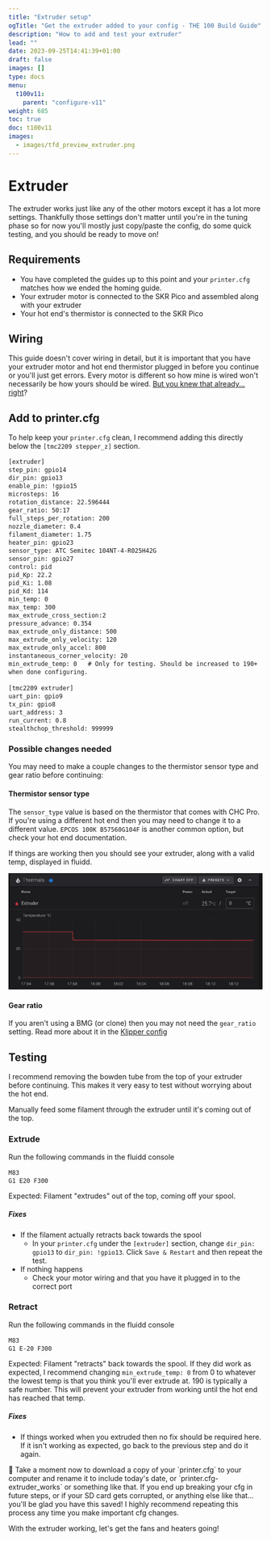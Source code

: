 ```yaml
---
title: "Extruder setup"
ogTitle: "Get the extruder added to your config - THE 100 Build Guide"
description: "How to add and test your extruder"
lead: ""
date: 2023-09-25T14:41:39+01:00
draft: false
images: []
type: docs
menu:
  t100v11:
    parent: "configure-v11"
weight: 685
toc: true
doc: t100v11
images: 
  - images/tfd_preview_extruder.png
---
```


# Extruder
The extruder works just like any of the other motors except it has a lot more settings. Thankfully those settings don't matter until you're in the tuning phase so for now you'll mostly just copy/paste the config, do some quick testing, and you should be ready to move on!

## Requirements 
  * You have completed the guides up to this point and your `printer.cfg` matches how we ended the homing guide.
  * Your extruder motor is connected to the SKR Pico and assembled along with your extruder
  * Your hot end's thermistor is connected to the SKR Pico

## Wiring
This guide doesn't cover wiring in detail, but it is important that you have your extruder motor and hot end thermistor plugged in before you continue or you'll just get errors. Every motor is different so how mine is wired won't necessarily be how yours should be wired. <a href="/t100/1.1/configure/preparing-for-movement/">But you knew that already... right</a>?


## Add to printer.cfg
To help keep your `printer.cfg` clean, I recommend adding this directly below the `[tmc2209 stepper_z]` section.

```
[extruder]
step_pin: gpio14
dir_pin: gpio13
enable_pin: !gpio15
microsteps: 16
rotation_distance: 22.596444
gear_ratio: 50:17
full_steps_per_rotation: 200
nozzle_diameter: 0.4
filament_diameter: 1.75
heater_pin: gpio23
sensor_type: ATC Semitec 104NT-4-R025H42G
sensor_pin: gpio27
control: pid
pid_Kp: 22.2
pid_Ki: 1.08
pid_Kd: 114
min_temp: 0
max_temp: 300
max_extrude_cross_section:2
pressure_advance: 0.354
max_extrude_only_distance: 500
max_extrude_only_velocity: 120
max_extrude_only_accel: 800
instantaneous_corner_velocity: 20
min_extrude_temp: 0   # Only for testing. Should be increased to 190+ when done configuring.

[tmc2209 extruder]
uart_pin: gpio9
tx_pin: gpio8
uart_address: 3
run_current: 0.8
stealthchop_threshold: 999999
```

### Possible changes needed
You may need to make a couple changes to the thermistor sensor type and gear ratio before continuing:

#### Thermistor sensor type
The `sensor_type` value is based on the thermistor that comes with CHC Pro. If you're using a different hot end then you may need to change it to a different value. `EPCOS 100K B57560G104F` is another common option, but check your hot end documentation.

If things are working then you should see your extruder, along with a valid temp, displayed in fluidd.

<a href="images/extruder_temp.png" target="_blank"><img src="images/extruder_temp.png" class="img-thumbnail align-top img-thumbnail-250h" /></a>

#### Gear ratio
If you aren't using a BMG (or clone) then you may not need the `gear_ratio` setting. Read more about it in the <a href="https://www.klipper3d.org/Rotation_Distance.html#using-a-gear_ratio" target="_blank">Klipper config</a>

## Testing
I recommend removing the bowden tube from the top of your extruder before continuing. This makes it very easy to test without worrying about the hot end. 

Manually feed some filament through the extruder until it's coming out of the top. 

### Extrude
Run the following commands in the fluidd console

```
M83
G1 E20 F300
```

Expected: Filament "extrudes" out of the top, coming off your spool. 

##### Fixes
  * If the filament actually retracts back towards the spool
      * In your `printer.cfg` under the `[extruder]` section, change `dir_pin: gpio13` to `dir_pin: !gpio13`. Click `Save & Restart` and then repeat the test.
  * If nothing happens
      * Check your motor wiring and that you have it plugged in to the correct port

### Retract
Run the following commands in the fluidd console
```
M83
G1 E-20 F300
```

Expected: Filament "retracts" back towards the spool. If they did work as expected, I recommend changing `min_extrude_temp: 0` from 0 to whatever the lowest temp is that you think you'll ever extrude at. 190 is typically a safe number. This will prevent your extruder from working until the hot end has reached that temp.

##### Fixes
  * If things worked when you extruded then no fix should be required here. If it isn't working as expected, go back to the previous step and do it again.

<div class="alert alert-info" role="alert">
    💾 	Take a moment now to download a copy of your `printer.cfg` to your computer and rename it to include today's date, or `printer.cfg-extruder_works` or something like that. If you end up breaking your cfg in future steps, or if your SD card gets corrupted, or anything else like that... you'll be glad you have this saved! I highly recommend repeating this process any time you make important cfg changes. 
</div>

With the extruder working, let's get the fans and heaters going! 